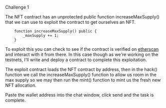 Challenge 1

The NFT contract has an unprotected public function increaseMaxSupply() that we can use to exploit the contract to get ourselves an NFT.

```solidity    
    function increaseMaxSupply() public {
        _maxSupply += 1;
    }
```
To exploit this you can check to see if the contract is verified on [etherscan](https://goerli.etherscan.io/) and interact with it from there. In this case though as we're working on the testnets, I'll write and deploy a contract to complete this exploitation.

The exploit contract loads the NFT contract by address, then in the hack() function we call the increaseMaxSupply() function to allow us room in the max supply so we may then run the mint() function to mint us the fresh new NFT allocation.

Paste the wallet address into the chat window, click send and the task is complete.